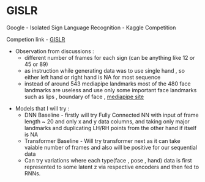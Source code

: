 # GISLR
 Google - Isolated Sign Language Recognition - Kaggle Competition

Competion link - [GISLR](https://www.kaggle.com/competitions/asl-signs)

+ Observation from discussions :
  - different number of frames for each sign (can be anything like 12 or 45 or 89)
  + as instruction while generating data was to use single hand , so either left hand or right hand is NA for most sequence
  - instead of around 543 mediapipe landmarks most of the 480 face landmarks are useless and use only some important face landmarks such as lips , boundary of face , [mediapipe site](https://google.github.io/mediapipe/solutions/face_mesh.html)
  
- Models that I will try :
  + DNN Baseline - firstly will try Fully Connected NN with input of frame length ~ 20 and only x and y data columns, and taking only major landmarks and duplicating LH/RH points from the other hand if itself is NA
  - Transformer Baseline - Will try transformer next as it can take vaiable number of frames and also will be positive for our sequential data
  + Can try variations where each type(face , pose , hand) data is first represented to some latent z via respective encoders and then fed to RNNs.
  
  
  
